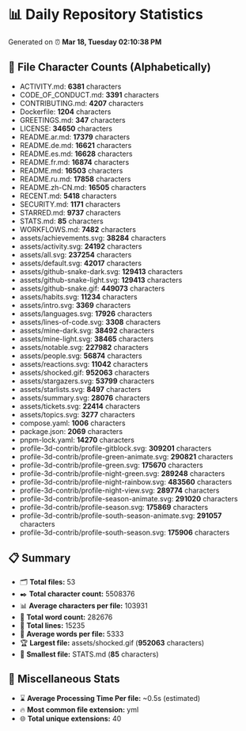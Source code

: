 # 📊 Daily Repository Statistics
Generated on ⏰ **Mar 18, Tuesday 02:10:38 PM**

## 📂 File Character Counts (Alphabetically)
- ACTIVITY.md: **6381** characters
- CODE_OF_CONDUCT.md: **3391** characters
- CONTRIBUTING.md: **4207** characters
- Dockerfile: **1204** characters
- GREETINGS.md: **347** characters
- LICENSE: **34650** characters
- README.ar.md: **17379** characters
- README.de.md: **16621** characters
- README.es.md: **16628** characters
- README.fr.md: **16874** characters
- README.md: **16503** characters
- README.ru.md: **17858** characters
- README.zh-CN.md: **16505** characters
- RECENT.md: **5418** characters
- SECURITY.md: **1171** characters
- STARRED.md: **9737** characters
- STATS.md: **85** characters
- WORKFLOWS.md: **7482** characters
- assets/achievements.svg: **38284** characters
- assets/activity.svg: **24192** characters
- assets/all.svg: **237254** characters
- assets/default.svg: **42017** characters
- assets/github-snake-dark.svg: **129413** characters
- assets/github-snake-light.svg: **129413** characters
- assets/github-snake.gif: **449073** characters
- assets/habits.svg: **11234** characters
- assets/intro.svg: **3369** characters
- assets/languages.svg: **17926** characters
- assets/lines-of-code.svg: **3308** characters
- assets/mine-dark.svg: **38492** characters
- assets/mine-light.svg: **38465** characters
- assets/notable.svg: **227982** characters
- assets/people.svg: **56874** characters
- assets/reactions.svg: **11042** characters
- assets/shocked.gif: **952063** characters
- assets/stargazers.svg: **53799** characters
- assets/starlists.svg: **8497** characters
- assets/summary.svg: **28076** characters
- assets/tickets.svg: **22414** characters
- assets/topics.svg: **3277** characters
- compose.yaml: **1006** characters
- package.json: **2069** characters
- pnpm-lock.yaml: **14270** characters
- profile-3d-contrib/profile-gitblock.svg: **309201** characters
- profile-3d-contrib/profile-green-animate.svg: **290821** characters
- profile-3d-contrib/profile-green.svg: **175670** characters
- profile-3d-contrib/profile-night-green.svg: **289248** characters
- profile-3d-contrib/profile-night-rainbow.svg: **483560** characters
- profile-3d-contrib/profile-night-view.svg: **289774** characters
- profile-3d-contrib/profile-season-animate.svg: **291020** characters
- profile-3d-contrib/profile-season.svg: **175869** characters
- profile-3d-contrib/profile-south-season-animate.svg: **291057** characters
- profile-3d-contrib/profile-south-season.svg: **175906** characters

## 📋 Summary
- 🗂️ **Total files:** 53
- ✒️ **Total character count:** 5508376
- 📊 **Average characters per file:** 103931
- 📝 **Total word count:** 282676
- 🧾 **Total lines:** 15235
- 📐 **Average words per file:** 5333
- 🏆 **Largest file:** assets/shocked.gif (**952063** characters)
- 🥉 **Smallest file:** STATS.md (**85** characters)

## 🌟 Miscellaneous Stats
- ⌛ **Average Processing Time Per file:** ~0.5s (estimated)
- 🔥 **Most common file extension:** yml
- 🌐 **Total unique extensions:** 40
